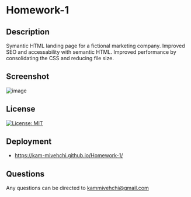# Homework-1

## Description
Symantic HTML landing page for a fictional marketing company. Improved SEO and accessability with semantic HTML. Improved performance by consolidating the CSS and reducing file size.

## Screenshot
![image](https://user-images.githubusercontent.com/90432404/136686813-9cf92f51-a39b-45c0-88eb-b48db6cf749c.png)

## License
[![License: MIT](https://img.shields.io/badge/License-MIT-yellow.svg)](https://opensource.org/licenses/MIT)

## Deployment
   - https://kam-mivehchi.github.io/Homework-1/

## Questions
 Any questions can be directed to kammivehchi@gmail.com

